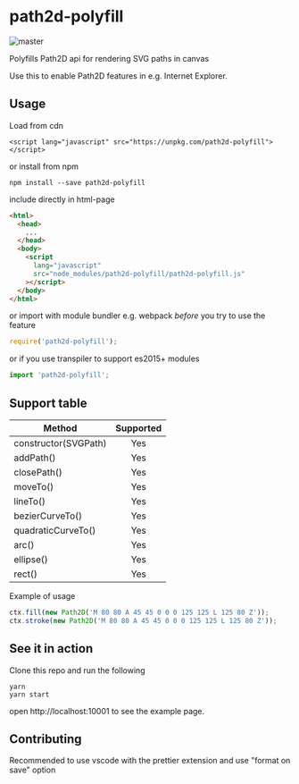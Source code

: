 # path2d-polyfill

![master](https://github.com/nilzona/path2d-polyfill/workflows/Build,%20Test%20and%20maybe%20Publish/badge.svg)

Polyfills Path2D api for rendering SVG paths in canvas

Use this to enable Path2D features in e.g. Internet Explorer.

## Usage
Load from cdn
```
<script lang="javascript" src="https://unpkg.com/path2d-polyfill"></script>
```
or install from npm
```
npm install --save path2d-polyfill
```

include directly in html-page

```html
<html>
  <head>
    ...
  </head>
  <body>
    <script
      lang="javascript"
      src="node_modules/path2d-polyfill/path2d-polyfill.js"
    ></script>
  </body>
</html>
```

or import with module bundler e.g. webpack _before_ you try to use the feature

```javascript
require('path2d-polyfill');
```

or if you use transpiler to support es2015+ modules

```javascript
import 'path2d-polyfill';
```

## Support table

| Method               | Supported |
| -------------------- | :-------: |
| constructor(SVGPath) |    Yes    |
| addPath()            |    Yes    |
| closePath()          |    Yes    |
| moveTo()             |    Yes    |
| lineTo()             |    Yes    |
| bezierCurveTo()      |    Yes    |
| quadraticCurveTo()   |    Yes    |
| arc()                |    Yes    |
| ellipse()            |    Yes    |
| rect()               |    Yes    |

Example of usage

```javascript
ctx.fill(new Path2D('M 80 80 A 45 45 0 0 0 125 125 L 125 80 Z'));
ctx.stroke(new Path2D('M 80 80 A 45 45 0 0 0 125 125 L 125 80 Z'));
```

## See it in action

Clone this repo and run the following

```
yarn
yarn start
```

open http://localhost:10001 to see the example page.

## Contributing

Recommended to use vscode with the prettier extension and use "format on save" option
